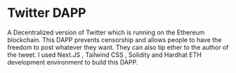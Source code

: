 # Twitter DAPP

A Decentralized version of Twitter which is running on the Ethereum blockchain. This DAPP prevents censorship and allows people to have the freedom to post whatever they want. They can also tip ether to the author of the tweet. I used Next.JS , Tailwind CSS , Solidity and Hardhat ETH development environment to build this DAPP.


